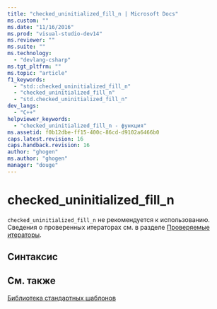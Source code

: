 ```yaml
---
title: "checked_uninitialized_fill_n | Microsoft Docs"
ms.custom: ""
ms.date: "11/16/2016"
ms.prod: "visual-studio-dev14"
ms.reviewer: ""
ms.suite: ""
ms.technology: 
  - "devlang-csharp"
ms.tgt_pltfrm: ""
ms.topic: "article"
f1_keywords: 
  - "std::checked_uninitialized_fill_n"
  - "checked_uninitialized_fill_n"
  - "std.checked_uninitialized_fill_n"
dev_langs: 
  - "C++"
helpviewer_keywords: 
  - "checked_uninitialized_fill_n - функция"
ms.assetid: f0b12dbe-ff15-400c-86cd-d9102a6466b0
caps.latest.revision: 16
caps.handback.revision: 16
author: "ghogen"
ms.author: "ghogen"
manager: "douge"
---
```

# checked_uninitialized_fill_n
`checked_uninitialized_fill_n` не рекомендуется к использованию. Сведения о проверенных итераторах см. в разделе [Проверяемые итераторы](../standard-library/checked-iterators.md).  
  
## Синтаксис  
  
## См. также  
 [Библиотека стандартных шаблонов](../misc/standard-template-library.md)